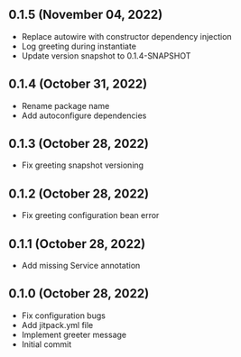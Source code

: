 ## 0.1.5 (November 04, 2022)
  - Replace autowire with constructor dependency injection
  - Log greeting during instantiate
  - Update version snapshot to 0.1.4-SNAPSHOT

## 0.1.4 (October 31, 2022)
  - Rename package name
  - Add autoconfigure dependencies

## 0.1.3 (October 28, 2022)
  - Fix greeting snapshot versioning

## 0.1.2 (October 28, 2022)
  - Fix greeting configuration bean error

## 0.1.1 (October 28, 2022)
  - Add missing Service annotation

## 0.1.0 (October 28, 2022)
  - Fix configuration bugs
  - Add jitpack.yml file
  - Implement greeter message
  - Initial commit

